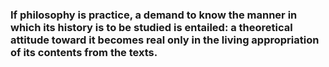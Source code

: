 ### If philosophy is practice, a demand to know the manner in which its history is to be studied is entailed: a theoretical attitude toward it becomes real only in the living appropriation of its contents from the texts.